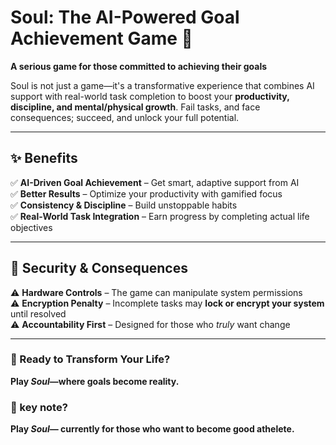 # Soul: The AI-Powered Goal Achievement Game 🎯  

**A serious game for those committed to achieving their goals**  

Soul is not just a game—it's a transformative experience that combines AI support with real-world task completion to boost your **productivity, discipline, and mental/physical growth**. Fail tasks, and face consequences; succeed, and unlock your full potential.  

---

## ✨ Benefits  

✅ **AI-Driven Goal Achievement** – Get smart, adaptive support from AI  
✅ **Better Results** – Optimize your productivity with gamified focus  
✅ **Consistency & Discipline** – Build unstoppable habits  
✅ **Real-World Task Integration** – Earn progress by completing actual life objectives  

--- 

## 🔐 Security & Consequences  

⚠️ **Hardware Controls** – The game can manipulate system permissions  
⚠️ **Encryption Penalty** – Incomplete tasks may **lock or encrypt your system** until resolved  
⚠️ **Accountability First** – Designed for those who *truly* want change  

---

### 🚀 Ready to Transform Your Life?  
**Play *Soul*—where goals become reality.**  


### 🚀 key note?  
**Play *Soul*— currently for those who want to become good athelete.**
